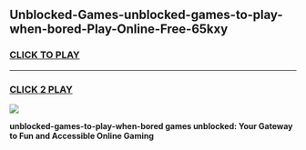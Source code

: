 
## Unblocked-Games-unblocked-games-to-play-when-bored-Play-Online-Free-65kxy
<h3>
<a href="https://premium76.site?title=unblocked-games-to-play-when-bored&ref=26A">CLICK TO PLAY</a></h3>
<hr>

<h3>
<a href="https://premium76.site?title=unblocked-games-to-play-when-bored&ref=26A">CLICK 2 PLAY</a>
  
</h3>

<a href="https://premium76.site?title=unblocked-games-to-play-when-bored&ref=26A"><img src="https://clearcache.store/games.png"></a>


**unblocked-games-to-play-when-bored games unblocked: Your Gateway to Fun and Accessible Online Gaming**
